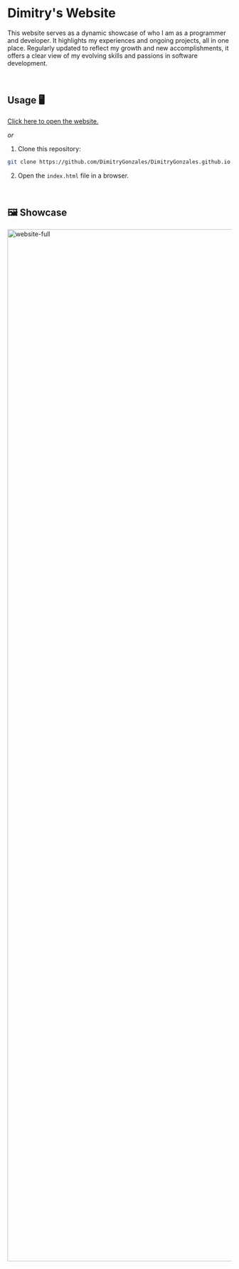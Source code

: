 # Dimitry's Website

This website serves as a dynamic showcase of who I am as a programmer and developer. It highlights my experiences and ongoing projects, all in one place. Regularly updated to reflect my growth and new accomplishments, it offers a clear view of my evolving skills and passions in software development.

<br>

## Usage 🖥️

[Click here to open the website.](https://DimitryGonzales.github.io)

*or*

1. Clone this repository:


```bash
git clone https://github.com/DimitryGonzales/DimitryGonzales.github.io.git
```

2. Open the `index.html` file in a browser.

<br>

## 🖼️ Showcase

<img width="1920" height="2315" alt="website-full" src="https://github.com/user-attachments/assets/253592f7-aaf9-4eb1-86a3-1e3ccd548aef" />
